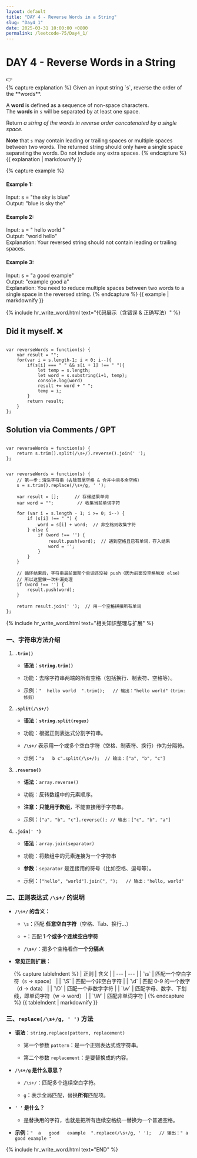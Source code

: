 ```yaml
---
layout: default
title: "DAY 4 - Reverse Words in a String"
slug: "Day4_1"
date: 2025-03-31 10:00:00 +0800
permalink: /leetcode-75/Day4_1/
---
```


# DAY 4 - Reverse Words in a String
<aside class="asideDiv">
    <div>👉</div>
    <div>
        <main>
            {% capture explanation %}
Given an input string `s`, reverse the order of the **words**.

A **word** is defined as a sequence of non-space characters. The **words** in `s` will be separated by at least one space.

Return *a string of the words in reverse order concatenated by a single space.*

**Note** that `s` may contain leading or trailing spaces or multiple spaces between two words. The returned string should only have a single space separating the words. Do not include any extra spaces.
            {% endcapture %}
            {{ explanation | markdownify }}
        </main>
        <main>
            {% capture example %}
#### Example 1:
Input: s = "the sky is blue"  
Output: "blue is sky the"
#### Example 2:
Input: s = "  hello world  "  
Output: "world hello"  
Explanation: Your reversed string should not contain leading or trailing spaces.
#### Example 3:
Input: s = "a good   example"  
Output: "example good a"  
Explanation: You need to reduce multiple spaces between two words to a single space in the reversed string.
            {% endcapture %}
            {{ example | markdownify }}
        </main>
    </div>
</aside>

{% include hr_write_word.html text="代码展示（含错误 & 正确写法）" %}

## **Did it myself.** &#x274C;
<pre><code class="language-js">
var reverseWords = function(s) {
    var result = "";
    for(var i = s.length-1; i < 0; i--){
        if(s[i] === " " && s[i + 1] !== " "){
            let temp = s.length;
            let word = s.substring(i+1, temp);
            console.log(word)
            result += word + " ";
            temp = i;
        }
        return result;
    }   
};
</code></pre>

## **Solution via Comments / GPT**
<pre><code class="language-js">
var reverseWords = function(s) {
    return s.trim().split(/\s+/).reverse().join(' ');
};
</code></pre>
<pre><code class="language-js">
var reverseWords = function(s) {
    // 第一步：清洗字符串（去除首尾空格 & 合并中间多余空格）
    s = s.trim().replace(/\s+/g, ' ');

    var result = [];      // 存储结果单词
    var word = "";         // 收集当前单词字符

    for (var i = s.length - 1; i >= 0; i--) {
        if (s[i] !== " ") {
            word = s[i] + word;  // 非空格则收集字符
        } else {
            if (word !== '') {
                result.push(word);  // 遇到空格且已有单词，存入结果
                word = '';
            }
        }
    }

    // 循环结束后，字符串最前面那个单词还没被 push（因为前面没空格触发 else）
    // 所以这里做一次补漏处理
    if (word !== '') {
        result.push(word);
    }

    return result.join(' ');  // 用一个空格拼接所有单词
};
</code></pre>


{% include hr_write_word.html text="相关知识整理与扩展" %}


### 一、字符串方法介绍

1. **`.trim()`**

    - **语法**：**`string.trim()`**

    - 功能：去除字符串两端的所有空格（包括换行、制表符、空格等）。

    - 示例：`"  hello world  ".trim();   // 输出："hello world"（trim: 修剪）`

2. **`.split(/\s+/)`**

    - **语法**：**`string.split(regex)`**

    - 功能：根据正则表达式分割字符串。

    - **`/\s+/`** 表示用一个或多个空白字符（空格、制表符、换行）作为分隔符。

    - 示例：`"a   b c".split(/\s+/);  // 输出：["a", "b", "c"]`

3. **`.reverse()`**

    - **语法**：`array.reverse()`

    - 功能：反转数组中的元素顺序。

    - **注意：只能用于数组**，不能直接用于字符串。

    - 示例：`["a", "b", "c"].reverse(); // 输出：["c", "b", "a"]`

4. **`.join(' ')`**

    - **语法**：`array.join(separator)`

    - 功能：将数组中的元素连接为一个字符串

    - **参数**：`separator` 是连接用的符号（比如空格、逗号等）。

    - 示例：`["hello", "world"].join(", ");   // 输出："hello, world"`

### 二、正则表达式 `/\s+/` 的说明

- **`/\s+/` 的含义：**  

    - `\s`：匹配 **任意空白字符**（空格、Tab、换行...）  

    - `+`：匹配 **1 个或多个连续空白字符**

    - **`/\s+/`**：把多个空格看作**一个分隔点**

- **常见正则扩展：**

<div style="margin-left: 1.5em;">
{% capture tableIndent %}
| 正则 | 含义 |
| --- | --- |
| `\s` | 匹配一个空白字符（s → space） |
| `\S` | 匹配一个非空白字符 |
| `\d` | 匹配 0-9 的一个数字（d → data） |
| `\D` | 匹配一个非数字字符 |
| `\w` | 匹配字母、数字、下划线，即单词字符（w → word） |
| `\W` | 匹配非单词字符 |
{% endcapture %}
{{ tableIndent | markdownify }}
</div>
    

### 三、`replace(/\s+/g, ' ')` 方法

- **语法**：`string.replace(pattern, replacement)`

    - 第一个参数 `pattern`：是一个正则表达式或字符串。

    - 第二个参数 `replacement`：是要替换成的内容。

- **`/\s+/g` 是什么意思？**

    - `/\s+/`：匹配多个连续空白字符。

    - `g`：表示全局匹配，替换**所有**匹配项。

- **`' '` 是什么？**

    - 是替换用的字符，也就是把所有连续空格统一替换为一个普通空格。

- **示例：**`"  a   good   example  ".replace(/\s+/g, ' ');   // 输出：" a good example "`

{% include hr_write_word.html text="END" %}